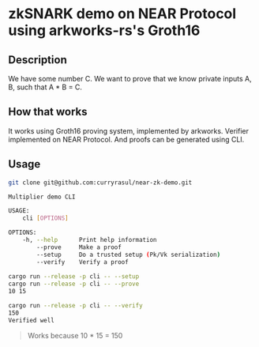 # zkSNARK demo on NEAR Protocol using arkworks-rs's Groth16

## Description
We have some number C. We want to prove that we know private inputs A, B, such that A * B = C.

## How that works
It works using Groth16 proving system, implemented by arkworks. Verifier implemented on NEAR Protocol. And proofs can be generated using CLI.

## Usage
```bash
git clone git@github.com:curryrasul/near-zk-demo.git

Multiplier demo CLI 

USAGE:
    cli [OPTIONS]

OPTIONS:
    -h, --help      Print help information
        --prove     Make a proof
        --setup     Do a trusted setup (Pk/Vk serialization)
        --verify    Verify a proof
        
cargo run --release -p cli -- --setup
cargo run --release -p cli -- --prove
10 15

cargo run --release -p cli -- --verify
150
Verified well
```

> Works because 10 * 15 = 150

